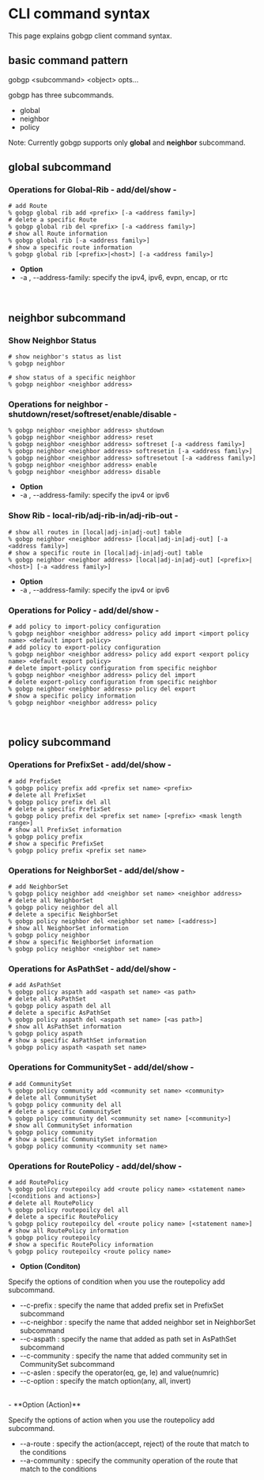 # CLI command syntax

This page explains gobgp client command syntax.



## basic command pattern
gobgp \<subcommand> \<object>  opts...

gobgp has three subcommands.
- global
- neighbor
- policy

Note: Currently gobgp supports only **global** and **neighbor** subcommand.



## global subcommand

### Operations for Global-Rib - add/del/show -
```shell
# add Route
% gobgp global rib add <prefix> [-a <address family>]
# delete a specific Route
% gobgp global rib del <prefix> [-a <address family>]
# show all Route information
% gobgp global rib [-a <address family>]
# show a specific route information
% gobgp global rib [<prefix>|<host>] [-a <address family>]
```
 - **Option**
  - \-a , \-\-address-family: specify the ipv4, ipv6, evpn, encap, or rtc

<br>


## neighbor subcommand
### Show Neighbor Status
```shell
# show neighbor's status as list
% gobgp neighbor

# show status of a specific neighbor
% gobgp neighbor <neighbor address>
```

### Operations for neighbor - shutdown/reset/softreset/enable/disable -
```shell
% gobgp neighbor <neighbor address> shutdown
% gobgp neighbor <neighbor address> reset
% gobgp neighbor <neighbor address> softreset [-a <address family>]
% gobgp neighbor <neighbor address> softresetin [-a <address family>]
% gobgp neighbor <neighbor address> softresetout [-a <address family>]
% gobgp neighbor <neighbor address> enable
% gobgp neighbor <neighbor address> disable
```
 - **Option**
  - \-a , \-\-address-family: specify the ipv4 or ipv6

### Show Rib - local-rib/adj-rib-in/adj-rib-out -
```shell
# show all routes in [local|adj-in|adj-out] table
% gobgp neighbor <neighbor address> [local|adj-in|adj-out] [-a <address family>]
# show a specific route in [local|adj-in|adj-out] table
% gobgp neighbor <neighbor address> [local|adj-in|adj-out] [<prefix>|<host>] [-a <address family>]
```
 - **Option**
  - \-a , \-\-address-family: specify the ipv4 or ipv6

### Operations for Policy  - add/del/show -
```shell
# add policy to import-policy configuration
% gobgp neighbor <neighbor address> policy add import <import policy name> <default import policy>
# add policy to export-policy configuration
% gobgp neighbor <neighbor address> policy add export <export policy name> <default export policy>
# delete import-policy configuration from specific neighbor
% gobgp neighbor <neighbor address> policy del import
# delete export-policy configuration from specific neighbor
% gobgp neighbor <neighbor address> policy del export
# show a specific policy information
% gobgp neighbor <neighbor address> policy
```

<br>

## policy subcommand
### Operations for PrefixSet - add/del/show -
```shell
# add PrefixSet
% gobgp policy prefix add <prefix set name> <prefix>
# delete all PrefixSet
% gobgp policy prefix del all
# delete a specific PrefixSet
% gobgp policy prefix del <prefix set name> [<prefix> <mask length range>]
# show all PrefixSet information
% gobgp policy prefix
# show a specific PrefixSet
% gobgp policy prefix <prefix set name>
```

### Operations for NeighborSet - add/del/show -
```shell
# add NeighborSet
% gobgp policy neighbor add <neighbor set name> <neighbor address>
# delete all NeighborSet
% gobgp policy neighbor del all
# delete a specific NeighborSet
% gobgp policy neighbor del <neighbor set name> [<address>]
# show all NeighborSet information
% gobgp policy neighbor
# show a specific NeighborSet information
% gobgp policy neighbor <neighbor set name>
```

### Operations for AsPathSet - add/del/show -
```shell
# add AsPathSet
% gobgp policy aspath add <aspath set name> <as path>
# delete all AsPathSet
% gobgp policy aspath del all
# delete a specific AsPathSet
% gobgp policy aspath del <aspath set name> [<as path>]
# show all AsPathSet information
% gobgp policy aspath
# show a specific AsPathSet information
% gobgp policy aspath <aspath set name>
```

### Operations for CommunitySet - add/del/show -
```shell
# add CommunitySet
% gobgp policy community add <community set name> <community>
# delete all CommunitySet
% gobgp policy community del all
# delete a specific CommunitySet
% gobgp policy community del <community set name> [<community>]
# show all CommunitySet information
% gobgp policy community
# show a specific CommunitySet information
% gobgp policy community <community set name>
```


### Operations for RoutePolicy - add/del/show -
```shell
# add RoutePolicy
% gobgp policy routepoilcy add <route policy name> <statement name> [<conditions and actions>]
# delete all RoutePolicy
% gobgp policy routepoilcy del all
# delete a specific RoutePolicy
% gobgp policy routepoilcy del <route policy name> [<statement name>]
# show all RoutePolicy information
% gobgp policy routepoilcy
# show a specific RoutePolicy information
% gobgp policy routepoilcy <route policy name>
```
 - **Option (Conditon)**

  Specify the options of condition when you use the routepolicy add subcommand.
  - \-\-c-prefix    : specify the name that added prefix set in PrefixSet subcommand
  - \-\-c-neighbor  : specify the name that added neighbor set in NeighborSet subcommand
  - \-\-c-aspath    : specify the name that added as path set in AsPathSet subcommand
  - \-\-c-community : specify the name that added community set in CommunitySet subcommand
  - \-\-c-aslen     : specify the operator(eq, ge, le) and value(numric)
  - \-\-c-option    : specify the match option(any, all, invert)

<br>
 - **Option (Action)**

  Specify the options of action when you use the routepolicy add subcommand.
  - \-\-a-route     : specify the action(accept, reject) of the route that match to the conditions
  - \-\-a-community : specify the community operation of the route that match to the conditions
